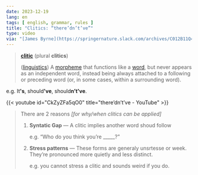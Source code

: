 ```yaml
---
date: 2023-12-19
lang: en
tags: [ english, grammar, rules ]
title: "Clitics: “there’dn’t’ve”"
type: video
via: "[James Byrne](https://springernature.slack.com/archives/C012B11Q4UC/p1702884260295999)"
---
```


> [**clitic**](https://en.wiktionary.org/wiki/clitic) (plural **clitics**)
>
> ([linguistics](https://en.wiktionary.org/wiki/linguistics)) A [morpheme](https://en.wiktionary.org/wiki/morpheme) that functions like a [word](https://en.wiktionary.org/wiki/word), but never appears as an independent word, instead being always attached to a following or preceding word (or, in some cases, within a surrounding word).

e.g. It<strong>'s</strong>, should<strong>'ve</strong>, should<strong>n’t've</strong>.

{{< youtube id="CkZyZFa5qO0" title="there’dn’t’ve - YouTube" >}}

> There are 2 reasons *[for why/when clitics can be applied]*
>
> 1. **Syntatic Gap** — A clitic implies another word shoud follow
>
>    e.g. “Who do you think you’re _____?”
>
> 2. **Stress patterns** — These forms are generaly unsrtesse or week. They’re pronounced more quietly and less distinct.
>
>    e.g. you cannot stress a clitic and sounds weird if you do.
